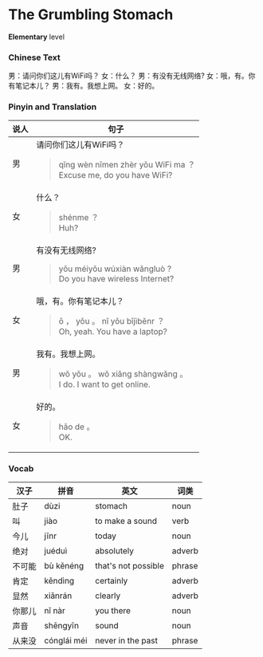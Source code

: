 # The Grumbling Stomach
**Elementary** level
### Chinese Text
男：请问你们这儿有WiFi吗？
女：什么？
男：有没有无线网络?
女：哦，有。你有笔记本儿？
男：我有。我想上网。
女：好的。

### Pinyin and Translation
|说人|句子|
|----|----|
|男|请问你们这儿有WiFi吗？<blockquote>qǐng wèn nǐmen zhèr yǒu WiFi ma ？<br />Excuse me, do you have WiFi?</blockquote>|
|女|什么？<blockquote>shénme ？<br />Huh?</blockquote>|
|男|有没有无线网络?<blockquote>yǒu méiyǒu wúxiàn wǎngluò ?<br />Do you have wireless Internet?</blockquote>|
|女|哦，有。你有笔记本儿？<blockquote>ō ， yǒu 。 nǐ yǒu bǐjìběnr ？<br />Oh, yeah. You have a laptop?</blockquote>|
|男|我有。我想上网。<blockquote>wǒ yǒu 。 wǒ xiǎng shàngwǎng 。<br />I do. I want to get online.</blockquote>|
|女|好的。<blockquote>hǎo de 。<br />OK.</blockquote>|
### Vocab
|汉子|拼音|英文|词类|
|----|----|----|----|
|肚子|dùzi|stomach|noun|
|叫|jiào|to make a sound|verb|
|今儿|jīnr|today|noun|
|绝对|juéduì|absolutely|adverb|
|不可能|bù kěnéng|that's not possible|phrase|
|肯定|kěndìng|certainly|adverb|
|显然|xiǎnrán|clearly|adverb|
|你那儿|nǐ nàr|you there|noun|
|声音|shēngyīn|sound|noun|
|从来没|cónglái méi|never in the past|phrase|
